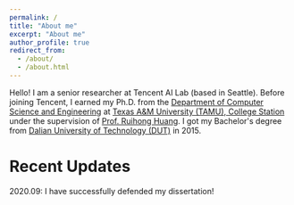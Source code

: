 ```yaml
---
permalink: /
title: "About me"
excerpt: "About me"
author_profile: true
redirect_from: 
  - /about/
  - /about.html
---
```


Hello! I am a senior researcher at Tencent AI Lab (based in Seattle). Before joining Tencent, I earned my Ph.D. from the <a href="https://engineering.tamu.edu/cse">Department of Computer Science and Engineering</a> at <a href="https://www.tamu.edu/">Texas A&M University (TAMU), College Station</a> under the supervision of <a href = "http://faculty.cse.tamu.edu/huangrh/">Prof. Ruihong Huang</a>. I got my Bachelor's degree from <a href="http://www.dlut.edu.cn/">Dalian University of Technology (DUT)</a> in 2015.


Recent Updates
======
2020.09: I have successfully defended my dissertation!